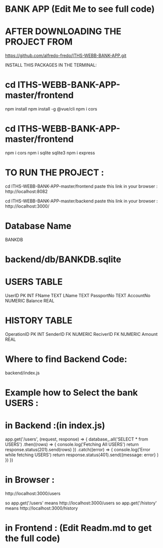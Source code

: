 # BANK APP (Edit Me to see full code)


# AFTER DOWNLOADING THE PROJECT FROM
https://github.com/alfredo-fredo/ITHS-WEBB-BANK-APP.git

INSTALL THIS PACKAGES IN THE TERMINAL:
# cd ITHS-WEBB-BANK-APP-master/frontend
npm install
npm install -g @vue/cli
npm i cors

# cd ITHS-WEBB-BANK-APP-master/frontend
npm i cors
npm i sqlite sqlite3
npm i express

# TO RUN THE PROJECT :
cd ITHS-WEBB-BANK-APP-master/frontend
paste this link in your browser :
http://localhost:8082

cd ITHS-WEBB-BANK-APP-master/backend
paste this link in your browser :
http://localhost:3000/



# Database Name
BANKDB
# backend/db/BANKDB.sqlite

# USERS TABLE
UserID PK INT
FName TEXT
LName TEXT
PassportNo TEXT
AccountNo NUMERIC
Balance REAL

# HISTORY TABLE
OperationID PK INT
SenderID FK NUMERIC
ReciverID FK NUMERIC
Amount REAL

# Where to find Backend Code:
backend/index.js

# Example how to Select the bank USERS :
# in Backend :(in index.js)

app.get('/users', (request, response) => {
    database_.all('SELECT * from USERS')
        .then((rows) => {
            console.log('Fetching All USERS')
            return response.status(201).send(rows)
        })
        .catch((error) => {
            console.log('Error while fetching USERS')
            return response.status(401).send({message: error}
            )
        })
})

# in Browser :
http://localhost:3000/users

so app.get('/users' means http://localhost:3000/users
so app.get('/history' means http://localhost:3000/history

# in Frontend : (Edit Readm.md to get the full code)

<template>
    <div>
        <h2>Bank Users</h2>
        <ul>
            <li :key="user.id" v-for="user in users">
                <p>{{USER.Fname}} - {{USER.Lname}}</p>
                <p>Passport No: {{USER.PassprtNo}}</p>
                <p>Account No :{{USER.AccountNo}}</p>
                <p>Balance : {{USER.AccountNo}} SEK</p>
            </li>
        </ul>
    </div>
</template>

<script>
    export default {
        name: "USERS",
        data() {
            return {
                users: []
            }
        },
        beforeMount() {
            this.fetchBankUsers();
            this.setTitle()
        },
        methods: {
            fetchBankUsers() {
                fetch("http://localhost:3000/users")
                    .then(response => response.json())
                    .then(result => {
                        this.users = result
                        console.log(result);
                    })
                    .catch(() => {
                        console.log({message: -1});
                    })
            },
            setTitle() {
                document.title = "Bank Users"
            }
        }
    }
</script>
